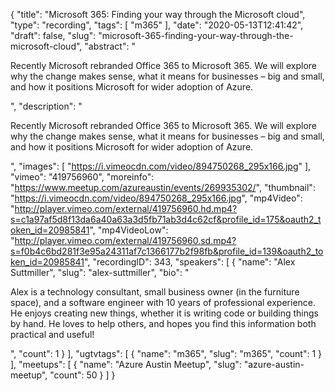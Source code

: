 {
  "title": "Microsoft 365: Finding your way through the Microsoft cloud",
  "type": "recording",
  "tags": [
    "m365"
  ],
  "date": "2020-05-13T12:41:42",
  "draft": false,
  "slug": "microsoft-365-finding-your-way-through-the-microsoft-cloud",
  "abstract": "<p>Recently Microsoft rebranded Office 365 to Microsoft 365. We will explore why the change makes sense, what it means for businesses – big and small, and how it positions Microsoft for wider adoption of Azure.</p>",
  "description": "<p>Recently Microsoft rebranded Office 365 to Microsoft 365. We will explore why the change makes sense, what it means for businesses – big and small, and how it positions Microsoft for wider adoption of Azure.</p>",
  "images": [
    "https://i.vimeocdn.com/video/894750268_295x166.jpg"
  ],
  "vimeo": "419756960",
  "moreinfo": "https://www.meetup.com/azureaustin/events/269935302/",
  "thumbnail": "https://i.vimeocdn.com/video/894750268_295x166.jpg",
  "mp4Video": "http://player.vimeo.com/external/419756960.hd.mp4?s=c1a97af5d8f13da6a40a63a3d5fb71ab3d4c62cf&profile_id=175&oauth2_token_id=20985841",
  "mp4VideoLow": "http://player.vimeo.com/external/419756960.sd.mp4?s=f0b4c6bd281f3e95a24311af7c1366177b2f98fb&profile_id=139&oauth2_token_id=20985841",
  "recordingID": 343,
  "speakers": [
    {
      "name": "Alex Suttmiller",
      "slug": "alex-suttmiller",
      "bio": "<p>Alex is a technology consultant, small business owner (in the furniture space), and a software engineer with 10 years of professional experience. He enjoys creating new things, whether it is writing code or building things by hand. He loves to help others, and hopes you find this information both practical and useful!</p>",
      "count": 1
    }
  ],
  "ugtvtags": [
    {
      "name": "m365",
      "slug": "m365",
      "count": 1
    }
  ],
  "meetups": [
    {
      "name": "Azure Austin Meetup",
      "slug": "azure-austin-meetup",
      "count": 50
    }
  ]
}